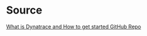 # Source

[What is Dynatrace and How to get started GitHub Repo](https://github.com/dynatrace-perfclinics/dynatrace-getting-started)